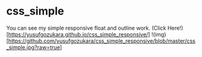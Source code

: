 # css_simple

You can see my simple responsive float and outline work.
(Click Here!)[https://yusufgozukara.github.io/css_simple_responsive/]
!(img)[https://github.com/yusufgozukara/css_simple_responsive/blob/master/css_simple.jpg?raw=true]
